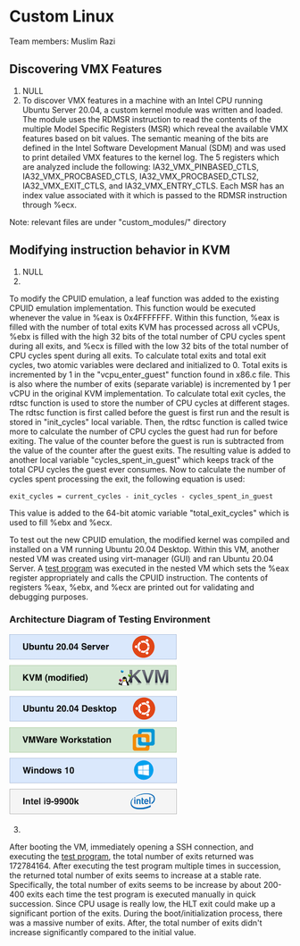 # Custom Linux

Team members: Muslim Razi

## Discovering VMX Features

1. NULL
2. To discover VMX features in a machine with an Intel CPU running Ubuntu Server 20.04, a custom kernel module was written and loaded. The module uses the RDMSR instruction to read the contents of the multiple Model Specific Registers (MSR) which reveal the available VMX features based on bit values. The semantic meaning of the bits are defined in the Intel Software Development Manual (SDM) and was used to print detailed VMX features to the kernel log. The 5 registers which are analyzed include the following: IA32_VMX_PINBASED_CTLS, IA32_VMX_PROCBASED_CTLS, IA32_VMX_PROCBASED_CTLS2, IA32_VMX_EXIT_CTLS, and IA32_VMX_ENTRY_CTLS. Each MSR has an index value associated with it which is passed to the RDMSR instruction through %ecx. 

Note: relevant files are under "custom_modules/" directory

## Modifying instruction behavior in KVM

1. NULL
2.
To modify the CPUID emulation, a leaf function was added to the existing CPUID emulation implementation. This function would be executed whenever the value in %eax is 0x4FFFFFFF. Within this function, %eax is filled with the number of total exits KVM has processed across all vCPUs, %ebx is filled with the high 32 bits of the total number of CPU cycles spent during all exits, and %ecx is filled with the low 32 bits of the total number of CPU cycles spent during all exits. To calculate total exits and total exit cycles, two atomic variables were declared and initialized to 0. Total exits is incremented by 1 in the "vcpu_enter_guest" function found in x86.c file. This is also where the number of exits (separate variable) is incremented by 1 per vCPU in the original KVM implementation. To calculate total exit cycles, the rdtsc function is used to store the number of CPU cycles at different stages. The rdtsc function is first called before the guest is first run and the result is stored in "init_cycles" local variable. Then, the rdtsc function is called twice more to calculate the number of CPU cycles the guest had run for before exiting. The value of the counter before the guest is run is subtracted from the value of the counter after the guest exits. The resulting value is added to another local variable "cycles_spent_in_guest" which keeps track of the total CPU cycles the guest ever consumes. Now to calculate the number of cycles spent processing the exit, the following equation is used:
```
exit_cycles = current_cycles - init_cycles - cycles_spent_in_guest
```
This value is added to the 64-bit atomic variable "total_exit_cycles" which is used to fill %ebx and %ecx.

To test out the new CPUID emulation, the modified kernel was compiled and installed on a VM running Ubuntu 20.04 Desktop. Within this VM, another nested VM was created using virt-manager (GUI) and ran Ubuntu 20.04 Server. A [test program](test_cpuid/prog.c) was executed in the nested VM which sets the %eax register appropriately and calls the CPUID instruction. The contents of registers %eax, %ebx, and %ecx are printed out for validating and debugging purposes.

### Architecture Diagram of Testing Environment
![Testing Architecture](environment.png)

3.
After booting the VM, immediately opening a SSH connection, and executing the [test program](test_cpuid/prog.c), the total number of exits returned was 172784164. After executing the test program multiple times in succession, the returned total number of exits seems to increase at a stable rate. Specifically, the total number of exits seems to be increase by about 200-400 exits each time the test program is executed manually in quick succession. Since CPU usage is really low, the HLT exit could make up a significant portion of the exits. During the boot/initialization process, there was a massive number of exits. After, the total number of exits didn't increase significantly compared to the initial value.
